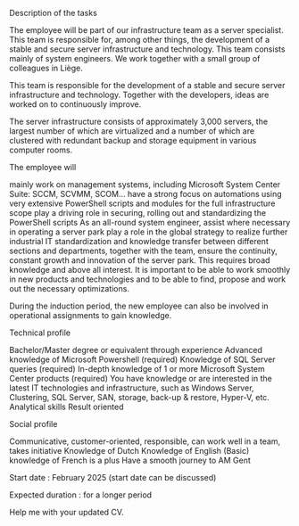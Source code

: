 

Description of the tasks

The employee will be part of our infrastructure team as a server specialist. This team is responsible for, among other things, the development of a stable and secure server infrastructure and technology. This team consists mainly of system engineers. We work together with a small group of colleagues in Liège.

This team is responsible for the development of a stable and secure server infrastructure and technology. Together with the developers, ideas are worked on to continuously improve. 

The server infrastructure consists of approximately 3,000 servers, the largest number of which are virtualized and a number of which are clustered with redundant backup and storage equipment in various computer rooms.

The employee will

mainly work on management systems, including Microsoft System Center Suite: SCCM, SCVMM, SCOM…
have a strong focus on automations using very extensive PowerShell scripts and modules for the full infrastructure scope
play a driving role in securing, rolling out and standardizing the PowerShell scripts 
As an all-round system engineer, assist where necessary in operating a server park
play a role in the global strategy to realize further industrial IT standardization and knowledge transfer between different sections and departments,
together with the team, ensure the continuity, constant growth and innovation of the server park.
This requires broad knowledge and above all interest. It is important to be able to work smoothly in new products and technologies and to be able to find, propose and work out the necessary optimizations.

During the induction period, the new employee can also be involved in operational assignments to gain knowledge.

Technical profile

 

Bachelor/Master degree or equivalent through experience
Advanced knowledge of Microsoft Powershell (required)
Knowledge of SQL Server queries (required)
In-depth knowledge of 1 or more Microsoft System Center products (required)
You have knowledge or are interested in the latest IT technologies and infrastructure, such as Windows Server, Clustering, SQL Server, SAN, storage, back-up & restore, Hyper-V, etc.
Analytical skills
Result oriented
 

Social profile

 

Communicative, customer-oriented, responsible, can work well in a team, takes initiative
Knowledge of Dutch
Knowledge of English
(Basic) knowledge of French is a plus
Have a smooth journey to AM Gent
 

Start date : February 2025 (start date can be discussed)

Expected duration : for a longer period

Help me with your updated CV.
